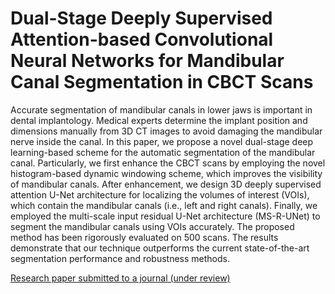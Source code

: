 # Dual-Stage Deeply Supervised Attention-based Convolutional Neural Networks for Mandibular Canal Segmentation in CBCT Scans

Accurate segmentation of mandibular canals in lower jaws is important in dental implantology. Medical experts determine the implant position and dimensions manually from 3D CT images to avoid damaging the mandibular nerve inside the canal. In this paper, we propose a novel dual-stage deep learning-based scheme for the automatic segmentation of the mandibular canal. Particularly, we first enhance the CBCT scans by employing the novel histogram-based dynamic windowing scheme, which improves the visibility of mandibular canals. After enhancement, we design 3D deeply supervised attention U-Net architecture for localizing the volumes of interest (VOIs), which contain the mandibular canals (i.e., left and right canals). Finally, we employed the multi-scale input residual U-Net architecture (MS-R-UNet) to segment the mandibular canals using VOIs accurately. The proposed method has been rigorously evaluated on 500 scans. The results demonstrate that our technique outperforms the current state-of-the-art segmentation performance and robustness methods.

[Research paper submitted to a journal (under review)](https://arxiv.org/abs/2210.03739) 
